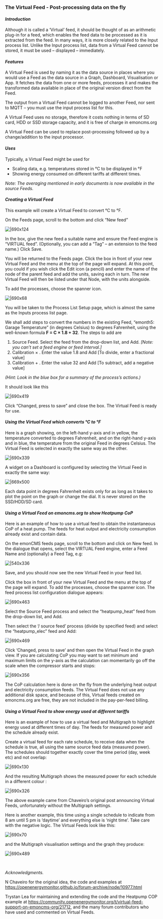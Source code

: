 ### The Virtual Feed - Post-processing data on the fly

#### *Introduction*

Although it is called a ‘Virtual’ feed, it should be thought of as an arithmetic plug-in for a feed, which enables the feed data to be processed as it is extracted from the feed. In many ways, it is more closely related to the Input process list. Unlike the Input process list, data from a Virtual Feed cannot be stored, it must be used – displayed – immediately.

#### *Features*

A Virtual Feed is used by naming it as the data source in places where you would use a Feed as the data source in a Graph, Dashboard, Visualisation or App. It fetches the data from one or more feeds, processes it and makes the transformed data available in place of the original version direct from the Feed.

The output from a Virtual Feed cannot be logged to another Feed, nor sent to MQTT – you must use the input process list for this.

A Virtual Feed uses no storage, therefore it costs nothing in terms of SD card, HDD or SSD storage capacity, and it is free of charge in emoncms.org

A Virtual Feed can be used to replace post-processing followed up by a change/addition to the input processor.

#### *Uses*

Typically, a Virtual Feed might be used for

* Scaling data, e.g. temperatures stored in °C to be displayed in °F
* Showing energy consumed on different tariffs at different times.

*Note: The averaging mentioned in early documents is now available in the source Feeds.*

#### *Creating a Virtual Feed*

This example will create a Virtual Feed to convert °C to °F.

On the Feeds page, scroll to the bottom and click “New feed”

![|690x124](upload://6po51ibAAkj4v0FjCqD5xkKpwMx.png)

In the box, give the new feed a suitable name and ensure the Feed engine is “VIRTUAL feed”. (Optionally, you can add a “Tag” – an extension to the feed name.) Click Save.

You will be returned to the Feeds page. Click the box in front of your new Virtual Feed and the menu at the top of the page will expand. At this point, you could if you wish click the Edit icon (a pencil) and enter the name of the node of the parent feed and add the units, saving each in turn. The new Virtual Feed will then be listed under that Node, with the units alongside.

To add the processes, choose the spanner icon.

![|690x68](upload://AuuPpt0JdNDaKaWmuGcIXfiwICZ.png)

You will be taken to the Process List Setup page, which is almost the same as the Inputs process list page.

We shall add steps to convert the numbers in the existing Feed, “emonth5: Garage Temperature” (in degrees Celsius) to degrees Fahrenheit, using the well-known formula **F = C × 1.8 + 32**. The steps to add are

1. Source Feed. Select the feed from the drop-down list, and Add. *[Note: you can’t set a feed engine or feed interval.]*
2. Calibration × . Enter the value 1.8 and Add [To divide, enter a fractional value]
3. Calibration + . Enter the value 32 and Add [To subtract, add a negative value]

*(Hint: Look in the blue box for a summary of the process’s actions.)*

It should look like this

![|690x419](upload://eJdUWPbo0c4W2fJed9OsHaNdBzY.png)

Click “Changed, press to save” and close the box. The Virtual Feed is ready for use.

#### *Using the Virtual Feed which converts °C to °F*

Here is a graph showing, on the left-hand y-axis and in yellow, the temperature converted to degrees Fahrenheit, and on the right-hand y-axis and in blue, the temperature from the original Feed in degrees Celsius. The Virtual Feed is selected in exactly the same way as the other.

![|690x339](upload://oh9fGsN7C3WxDzcwdE7idPrCyrZ.png)

A widget on a Dashboard is configured by selecting the Virtual Feed in exactly the same way:

![|669x500](upload://catRXQFnv4CEwlpLgAG6FLEYXtD.png)

Each data point in degrees Fahrenheit exists only for as long as it takes to plot the point on the graph or change the dial. It is never stored on the SSD/HDD/SD card.

#### *Using a Virtual Feed on emoncms.org to show Heatpump CoP*

Here is an example of how to use a virtual feed to obtain the instantaneous CoP of a heat pump. The feeds for heat output and electricity consumption already exist and contain data.

On the emonCMS feeds page, scroll to the bottom and click on New feed. In the dialogue that opens, select the VIRTUAL Feed engine, enter a Feed Name and (optionally) a Feed Tag, e.g:

![|540x336](upload://15YuhECxFrlA7FXx2gRqicE089E.png)

Save, and you should now see the new Virtual Feed in your feed list.

Click the box in front of your new Virtual Feed and the menu at the top of the page will expand. To add the processes, choose the spanner icon. The feed process list configuration dialogue appears:

![|690x463](upload://nVGceej5isVujcJx1bIoDkOJ7uF.png)

Select the Source Feed process and select the “heatpump_heat” feed from the drop-down list, and Add.

Then select the ‘/ source feed’ process (divide by specified feed) and select the “heatpump_elec” feed and Add:

![|690x469](upload://7pI82alZFaYvhFyP6SP6tGamoPO.png)

Click ‘Changed, press to save’ and then open the Virtual Feed in the graph view. If you are calculating CoP you may want to set minimum and maximum limits on the y-axis as the calculation can momentarily go off the scale when the compressor starts and stops:

![|690x356](upload://uoSUuklcbwGqcZZDO9PVP4RSbv.png)

The CoP calculation here is done on the fly from the underlying heat output and electricity consumption feeds. The Virtual Feed does not use any additional disk space, and because of this, Virtual feeds created on emoncms.org are free, they are not included in the pay-per-feed billing.

#### *Using a Virtual Feed to show energy used at different tariffs*

Here is an example of how to use a virtual feed and Multigraph to highlight energy used at different times of day. The feeds for measured power and the schedule already exist.

Create a virtual feed for each rate schedule, to receive data when the schedule is true, all using the same source feed data (measured power). The schedules should together exactly cover the time period (day, week etc) and not overlap:

![|690x130](upload://y8VIAvGyGPeWBr54SlZQWQahzVx.webp)

And the resulting Multigraph shows the measured power for each schedule in a different colour :

![|690x326](upload://tEsgKlpvuxoAc7K0weiKlRMORX5.webp)

The above example came from Chaveiro’s original post announcing Virtual Feeds, unfortunately without the Multigraph settings.

Here is another example, this time using a single schedule to indicate from 8 am until 5 pm is ‘daytime’ and everything else is ‘night time’. Take care with the negative logic. The Virtual Feeds look like this:

![|690x70](upload://zODWDc9qYqLwQmpo6Z8avAkDJiE.png)

and the Multigraph visualisation settings and the graph they produce:

![|690x489](upload://qnUwwiR47mgE7TJGHSkSuLlD92O.png)

&nbsp;

*Acknowledgments.*

N Chaveiro for the original idea, the code and examples at https://openenergymonitor.github.io/forum-archive/node/10977.html

Trystan Lea for maintaining and extending the code and the Heatpump COP example at https://community.openenergymonitor.org/t/virtual-feed-support-on-emoncms-org/21712, and the many forum contributors who have used and commented on Virtual Feeds.
